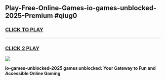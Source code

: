 
## Play-Free-Online-Games-io-games-unblocked-2025-Premium #qiug0
<h3>
<a href="https://premium.freeplayer.one?title=io-games-unblocked-2025&ref=8M">CLICK TO PLAY</a></h3>
<hr>

<h3>
<a href="https://premium.freeplayer.one?title=io-games-unblocked-2025&ref=8M">CLICK 2 PLAY</a>
  
</h3>

<a href="https://premium.freeplayer.one?title=io-games-unblocked-2025&ref=8M"><img src="https://clearcache.store/games.png"></a>


**io-games-unblocked-2025 games unblocked: Your Gateway to Fun and Accessible Online Gaming**
